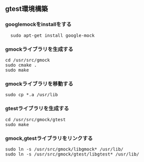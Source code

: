 ## gtest環境構築

### googlemockをinstallをする

<pre>
  sudo apt-get install google-mock
</pre>

### gmockライブラリを生成する

<pre>
cd /usr/src/gmock
sudo cmake .
sudo make
</pre>

### gmockライブラリを移動する

<pre>
sudo cp *.a /usr/lib
</pre>

### gtestライブラリを生成する

<pre>
cd /usr/src/gmock/gtest
sudo make
</pre>

### gmock,gtestライブラリをリンクする

<pre>
sudo ln -s /usr/src/gmock/libgmock* /usr/lib/
sudo ln -s /usr/src/gmock/gtest/libgtest* /usr/lib/
</pre>
